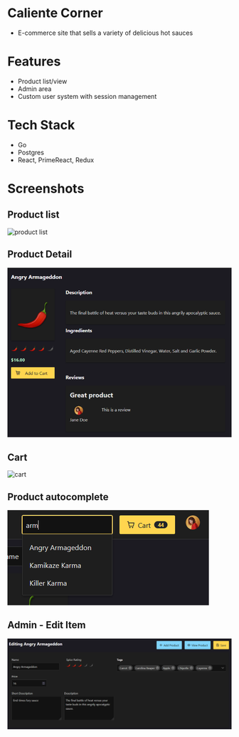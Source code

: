 # Caliente Corner
- E-commerce site that sells a variety of delicious hot sauces

# Features
- Product list/view
- Admin area
- Custom user system with session management

# Tech Stack
- Go
- Postgres
- React, PrimeReact, Redux

# Screenshots

## Product list
![product list](screenshots/products-list.png)
## Product Detail
![product detail](screenshots/product-detail.png)
## Cart
![cart](screenshots/cart.png)
## Product autocomplete
![autocomplete](screenshots/autocomplete.png)
## Admin - Edit Item
![admin edit item](screenshots/admin-edit-item.png)